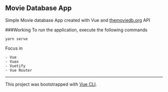 ## Movie Database App

Simple Movie database App created with Vue and [themoviedb.org](https://www.themoviedb.org/documentation/api) API

###Working
To run the application, execute the following commands
```shell
yarn serve
```

Focus in

```
- Vue
- Vuex
- Vuetify
- Vue Router

```

- - - -

This project was bootstrapped with [Vue CLI](https://cli.vuejs.org/).